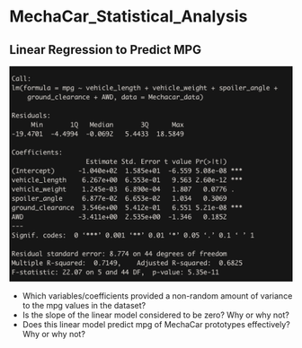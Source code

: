 # MechaCar_Statistical_Analysis

## Linear Regression to Predict MPG
![Mpg Summary Statistics](/images/mpg_linear_regression.png)

- Which variables/coefficients provided a non-random amount of variance to the mpg values in the dataset?
- Is the slope of the linear model considered to be zero? Why or why not?
- Does this linear model predict mpg of MechaCar prototypes effectively? Why or why not?
